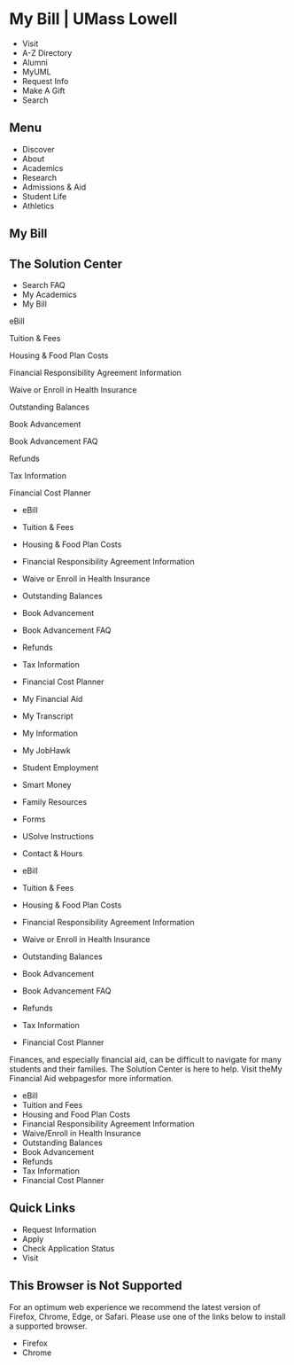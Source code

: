 # My Bill | UMass Lowell

- Visit
- A-Z Directory
- Alumni
- MyUML
- Request Info
- Make A Gift
- Search



## Menu

- Discover
- About
- Academics
- Research
- Admissions & Aid
- Student Life
- Athletics

## My Bill

## The Solution Center

- Search FAQ
- My Academics
- My Bill


eBill


Tuition & Fees


Housing & Food Plan Costs


Financial Responsibility Agreement Information


Waive or Enroll in Health Insurance


Outstanding Balances


Book Advancement


Book Advancement FAQ


Refunds


Tax Information


Financial Cost Planner
- eBill
- Tuition & Fees
- Housing & Food Plan Costs
- Financial Responsibility Agreement Information
- Waive or Enroll in Health Insurance
- Outstanding Balances
- Book Advancement
- Book Advancement FAQ
- Refunds
- Tax Information
- Financial Cost Planner
- My Financial Aid
- My Transcript
- My Information
- My JobHawk
- Student Employment
- Smart Money
- Family Resources
- Forms
- USolve Instructions
- Contact & Hours

- eBill
- Tuition & Fees
- Housing & Food Plan Costs
- Financial Responsibility Agreement Information
- Waive or Enroll in Health Insurance
- Outstanding Balances
- Book Advancement
- Book Advancement FAQ
- Refunds
- Tax Information
- Financial Cost Planner

Finances, and especially financial aid, can be difficult to navigate for many students and their families. The Solution Center is here to help. Visit theMy Financial Aid webpagesfor more information.

- eBill
- Tuition and Fees
- Housing and Food Plan Costs
- Financial Responsibility Agreement Information
- Waive/Enroll in Health Insurance
- Outstanding Balances
- Book Advancement
- Refunds
- Tax Information
- Financial Cost Planner

## Quick Links

- Request Information
- Apply
- Check Application Status
- Visit

## This Browser is Not Supported

For an optimum web experience we recommend the latest version of Firefox, Chrome, Edge, or Safari. Please use one of the links below to install a supported browser.

- Firefox
- Chrome


